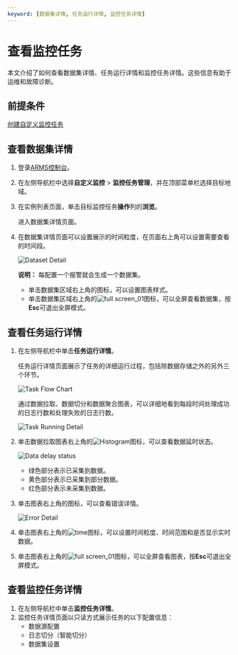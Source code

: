 ```yaml
---
keyword: [数据集详情, 任务运行详情, 监控任务详情]
---
```


# 查看监控任务

本文介绍了如何查看数据集详情、任务运行详情和监控任务详情。这些信息有助于运维和故障诊断。

## 前提条件



[创建自定义监控任务](/cn.zh-CN/快速入门/创建自定义监控任务.md)

## 查看数据集详情

1.  登录[ARMS控制台](https://arms.console.aliyun.com/#/home)。
2.  在左侧导航栏中选择**自定义监控** \> **监控任务管理**，并在顶部菜单栏选择目标地域。
3.  在实例列表页面，单击目标监控任务**操作**列的**浏览**。

    进入数据集详情页面。

4.  在数据集详情页面可以设置展示的时间粒度，在页面右上角可以设置需要查看的时间段。

    ![Dataset Detail](https://static-aliyun-doc.oss-cn-hangzhou.aliyuncs.com/assets/img/zh-CN/5498805061/p44040.png)

    **说明：** 每配置一个报警就会生成一个数据集。

    -   单击数据集区域右上角的图标，可以设置图表样式。
    -   单击数据集区域右上角的![full screen_01](https://static-aliyun-doc.oss-cn-hangzhou.aliyuncs.com/assets/img/zh-CN/5498805061/p181632.png)图标，可以全屏查看数据集，按**Esc**可退出全屏模式。

## 查看任务运行详情

1.  在左侧导航栏中单击**任务运行详情**。

    任务运行详情页面展示了任务的详细运行过程，包括除数据存储之外的另外三个环节。

    ![Task Flow Chart](https://static-aliyun-doc.oss-cn-hangzhou.aliyuncs.com/assets/img/zh-CN/0623948751/p44043.png)

    通过数据拉取、数据切分和数据聚合图表，可以详细地看到每段时间处理成功的日志行数和处理失败的日志行数。

    ![Task Running Detail](https://static-aliyun-doc.oss-cn-hangzhou.aliyuncs.com/assets/img/zh-CN/6498805061/p44044.png)

2.  单击数据拉取图表右上角的![Histogram](https://static-aliyun-doc.oss-cn-hangzhou.aliyuncs.com/assets/img/zh-CN/6498805061/p181640.png)图标，可以查看数据延时状态。

    ![Data delay status](https://static-aliyun-doc.oss-cn-hangzhou.aliyuncs.com/assets/img/zh-CN/6498805061/p181643.png)

    -   绿色部分表示已采集到数据。
    -   黄色部分表示已采集到部分数据。
    -   红色部分表示未采集到数据。
3.  单击图表右上角的图标，可以查看错误详情。

    ![Error Detail](https://static-aliyun-doc.oss-cn-hangzhou.aliyuncs.com/assets/img/zh-CN/0107415061/p44045.png)

4.  单击图表右上角的![time](https://static-aliyun-doc.oss-cn-hangzhou.aliyuncs.com/assets/img/zh-CN/6498805061/p181653.png)图标，可以设置时间粒度、时间范围和是否显示实时数据。
5.  单击图表右上角的![full screen_01](https://static-aliyun-doc.oss-cn-hangzhou.aliyuncs.com/assets/img/zh-CN/5498805061/p181632.png)图标，可以全屏查看图表，按**Esc**可退出全屏模式。

## 查看监控任务详情

1.  在左侧导航栏中单击**监控任务详情**。
2.  监控任务详情页面以只读方式展示任务的以下配置信息：
    -   数据源配置
    -   日志切分（智能切分）
    -   数据集设置

